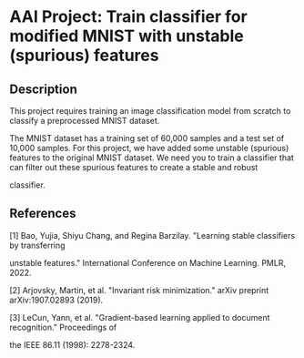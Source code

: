 # **AAI Project: Train classifier for modified MNIST with unstable (spurious) features**

## **Description**

This project requires training an image classification model from scratch to classify a
preprocessed MNIST dataset.

The MNIST dataset has a training set of 60,000 samples and a test set of 10,000 samples. For this project, we have added some unstable (spurious) features to the original MNIST dataset. We need you to train a classifier that can filter out these spurious features to create a stable and robust

classifier.

## **References**

[1] Bao, Yujia, Shiyu Chang, and Regina Barzilay. "Learning stable classifiers by transferring

unstable features." International Conference on Machine Learning. PMLR, 2022.

[2] Arjovsky, Martin, et al. "Invariant risk minimization." arXiv preprint arXiv:1907.02893 (2019).

[3] LeCun, Yann, et al. "Gradient-based learning applied to document recognition." Proceedings of

the IEEE 86.11 (1998): 2278-2324.
